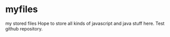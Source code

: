 # myfiles
my stored files
Hope to store all  kinds of javascript and java stuff here.
Test github repository. 
